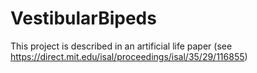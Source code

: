 # VestibularBipeds
This project is described in an artificial life paper (see https://direct.mit.edu/isal/proceedings/isal/35/29/116855)
